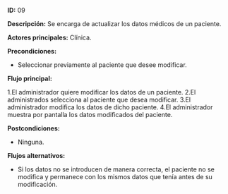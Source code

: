 **ID:** 09

**Descripción:** Se encarga de actualizar los datos médicos de un paciente.

**Actores principales:** Clínica.

**Precondiciones:**

* Seleccionar previamente al paciente que desee modificar.

**Flujo principal:**

1.El administrador quiere modificar los datos de un paciente.
2.El administrados selecciona al paciente que desea modificar.
3.El administrador modifica los datos de dicho paciente.
4.El administrador muestra por pantalla los datos modificados del paciente.

**Postcondiciones:**

* Ninguna.

**Flujos alternativos:**

* Si los datos no se introducen de manera correcta, el paciente no se modifica y permanece con los mismos datos que tenía antes de su modificación.
